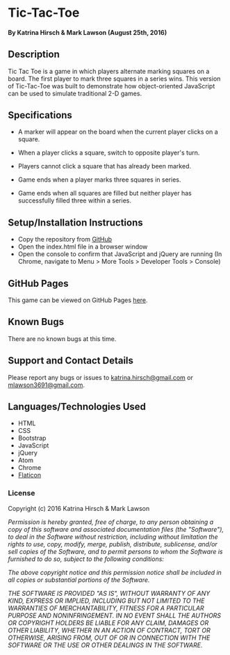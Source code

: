 # Tic-Tac-Toe #

#### By Katrina Hirsch & Mark Lawson (August 25th, 2016)

## Description ##

Tic Tac Toe is a game in which players alternate marking squares on a board. The first player to mark three squares in a series wins. This version of Tic-Tac-Toe was built to demonstrate how object-oriented JavaScript can be used to simulate traditional 2-D games.

## Specifications ##

* A marker will appear on the board when the current player clicks on a square.

* When a player clicks a square, switch to opposite player's turn.

* Players cannot click a square that has already been marked.

* Game ends when a player marks three squares in series.

* Game ends when all squares are filled but neither player has successfully filled three within a series.

## Setup/Installation Instructions ##

* Copy the repository from [GitHub](https://github.com/khirsch/tic-tac-toe/)
* Open the index.html file in a browser window
* Open the console to confirm that JavaScript and jQuery are running (In Chrome, navigate to Menu > More Tools > Developer Tools > Console)

## GitHub Pages ##

This game can be viewed on GitHub Pages [here](https://khirsch.github.io/tic-tac-toe/).

## Known Bugs ##

There are no known bugs at this time.

## Support and Contact Details ##

Please report any bugs or issues to katrina.hirsch@gmail.com or mlawson3691@gmail.com.

## Languages/Technologies Used ##

* HTML
* CSS
* Bootstrap
* JavaScript
* jQuery
* Atom
* Chrome
* [Flaticon](http://www.flaticon.com/)

### License ###

Copyright (c) 2016 Katrina Hirsch & Mark Lawson

_Permission is hereby granted, free of charge, to any person obtaining a copy of this software and associated documentation files (the "Software"), to deal in the Software without restriction, including without limitation the rights to use, copy, modify, merge, publish, distribute, sublicense, and/or sell copies of the Software, and to permit persons to whom the Software is furnished to do so, subject to the following conditions:_

_The above copyright notice and this permission notice shall be included in all copies or substantial portions of the Software._

_THE SOFTWARE IS PROVIDED "AS IS", WITHOUT WARRANTY OF ANY KIND, EXPRESS OR IMPLIED, INCLUDING BUT NOT LIMITED TO THE WARRANTIES OF MERCHANTABILITY, FITNESS FOR A PARTICULAR PURPOSE AND NONINFRINGEMENT. IN NO EVENT SHALL THE AUTHORS OR COPYRIGHT HOLDERS BE LIABLE FOR ANY CLAIM, DAMAGES OR OTHER LIABILITY, WHETHER IN AN ACTION OF CONTRACT, TORT OR OTHERWISE, ARISING FROM, OUT OF OR IN CONNECTION WITH THE SOFTWARE OR THE USE OR OTHER DEALINGS IN THE SOFTWARE._
